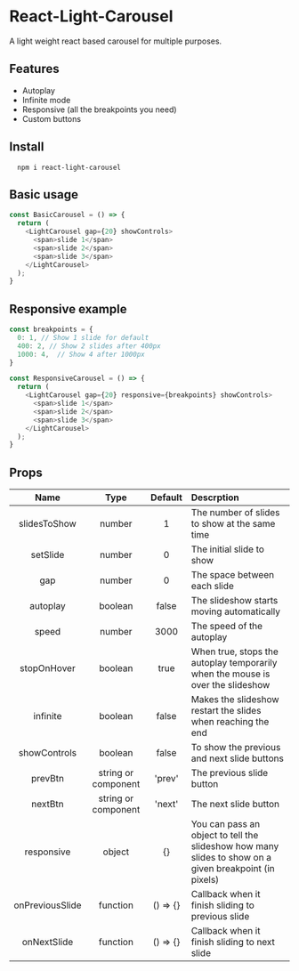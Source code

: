 # React-Light-Carousel
A light weight react based carousel for multiple purposes.

## Features
* Autoplay
* Infinite mode
* Responsive (all the breakpoints you need)
* Custom buttons

## Install

```
  npm i react-light-carousel
```

## Basic usage

```js
const BasicCarousel = () => {
  return (
    <LightCarousel gap={20} showControls>
      <span>slide 1</span>
      <span>slide 2</span>
      <span>slide 3</span>
    </LightCarousel>
  );
}
```

## Responsive example

```js
const breakpoints = {
  0: 1, // Show 1 slide for default
  400: 2, // Show 2 slides after 400px
  1000: 4,  // Show 4 after 1000px
}

const ResponsiveCarousel = () => {
  return (
    <LightCarousel gap={20} responsive={breakpoints} showControls>
      <span>slide 1</span>
      <span>slide 2</span>
      <span>slide 3</span>
    </LightCarousel>
  );
}
```

## Props

| Name | Type | Default | Descrption |
|:----:|:----:|:-------:|:-----------|
| slidesToShow | number | 1 | The number of slides to show at the same time |
| setSlide | number | 0 | The initial slide to show
| gap | number | 0 | The space between each slide
| autoplay | boolean | false | The slideshow starts moving automatically
| speed | number | 3000 | The speed of the autoplay
| stopOnHover | boolean | true | When true, stops the autoplay temporarily when the mouse is over the slideshow
| infinite | boolean | false | Makes the slideshow restart the slides when reaching the end
| showControls | boolean | false | To show the previous and next slide buttons
| prevBtn | string or component | 'prev' | The previous slide button
| nextBtn | string or component | 'next' | The next slide button
| responsive | object | {} | You can pass an object to tell the slideshow how many slides to show on a given breakpoint (in pixels)
| onPreviousSlide | function | () => {} | Callback when it finish sliding to previous slide
| onNextSlide | function | () => {} | Callback when it finish sliding to next slide